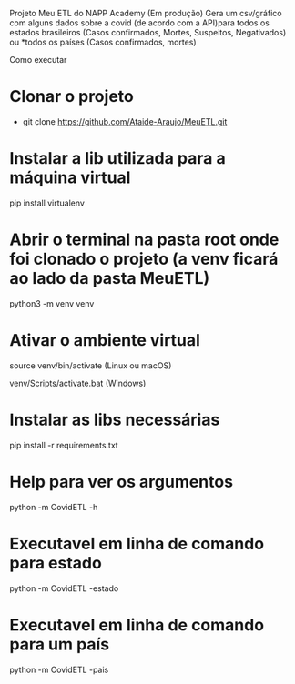 Projeto Meu ETL do NAPP Academy (Em produção)
Gera um csv/gráfico com alguns dados sobre a covid
(de acordo com a API)para todos os
estados brasileiros (Casos confirmados, Mortes, Suspeitos,	Negativados)
ou *todos os países (Casos confirmados, mortes)

Como executar

# Clonar o projeto
- git clone https://github.com/Ataide-Araujo/MeuETL.git

# Instalar a lib utilizada para a máquina virtual
pip install virtualenv

# Abrir o terminal na pasta root onde foi clonado o projeto (a venv ficará ao lado da pasta MeuETL)
python3 -m venv venv

# Ativar o ambiente virtual
source venv/bin/activate  (Linux ou macOS)

venv/Scripts/activate.bat  (Windows)

# Instalar as libs necessárias
pip install -r requirements.txt

# Help para ver os argumentos
python -m CovidETL -h

# Executavel em linha de comando para estado
python -m CovidETL -estado

# Executavel em linha de comando para um país
python -m CovidETL -pais
